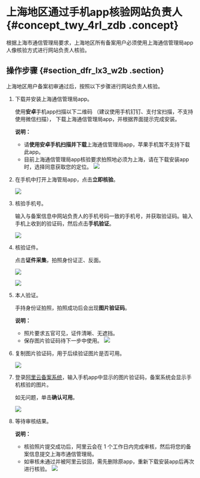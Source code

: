 # 上海地区通过手机app核验网站负责人 {#concept_twy_4rl_zdb .concept}

根据上海市通信管理局要求，上海地区所有备案用户必须使用上海通信管理局app人像核验方式进行网站负责人核验。

## 操作步骤 {#section_dfr_lx3_w2b .section}

上海地区用户备案初审通过后，按照以下步骤进行网站负责人核验。

1.  下载并安装上海通信管理局app。

    使用**安卓**手机app扫描以下二维码 （建议使用手机钉钉、支付宝扫描，不支持使用微信扫描）， 下载上海通信管理局app，并根据界面提示完成安装。

    **说明：** 

    -   请**使用安卓手机扫描并下载**上海通信管理局app，苹果手机暂不支持下载此app。
    -   目前上海通信管理局app核验要求拍照地必须为上海，请在下载安装app时，选择同意获取您的定位。
    ![](http://static-aliyun-doc.oss-cn-hangzhou.aliyuncs.com/assets/img/14205/155228335740401_zh-CN.png)

2.  在手机中打开上海管局app，点击**立即核验**。

    ![](http://static-aliyun-doc.oss-cn-hangzhou.aliyuncs.com/assets/img/14205/15522833575582_zh-CN.png)

3.  核验手机号。

    输入与备案信息中网站负责人的手机号码一致的手机号，并获取验证码。输入手机上收到的验证码，然后点击**手机验证**。

    ![](http://static-aliyun-doc.oss-cn-hangzhou.aliyuncs.com/assets/img/14205/15522833575583_zh-CN.PNG)

4.  核验证件。

    点击**证件采集**，拍照身份证正、反面。

    ![](http://static-aliyun-doc.oss-cn-hangzhou.aliyuncs.com/assets/img/14205/15522833585584_zh-CN.PNG)

    ![](http://static-aliyun-doc.oss-cn-hangzhou.aliyuncs.com/assets/img/14205/15522833585585_zh-CN.PNG)

5.  本人验证。

    手持身份证拍照，拍照成功后会出现**图片验证码**。

    **说明：** 

    -   照片要求五官可见，证件清晰、无遮挡。
    -   保存图片验证码待下一步中使用。
    ![](http://static-aliyun-doc.oss-cn-hangzhou.aliyuncs.com/assets/img/14205/15522833585586_zh-CN.PNG)

6.  复制图片验证码，用于后续验证图片是否可用。

    ![](http://static-aliyun-doc.oss-cn-hangzhou.aliyuncs.com/assets/img/14205/15522833585587_zh-CN.png)

7.  登录[阿里云备案系统](https://beian.aliyun.com/)，输入手机app中显示的图片验证码，备案系统会显示手机核验的图片。

    如无问题，单击**确认可用**。

    ![](http://static-aliyun-doc.oss-cn-hangzhou.aliyuncs.com/assets/img/14205/15522833585588_zh-CN.png)

8.  等待审核结果。

    **说明：** 

    -   核验照片提交成功后，阿里云会在 1 个工作日内完成审核，然后将您的备案信息提交上海市通信管理局。
    -   如审核未通过并被阿里云驳回，需先删除原app，重新下载安装app后再次进行核验。
    ![](http://static-aliyun-doc.oss-cn-hangzhou.aliyuncs.com/assets/img/14205/15522833589783_zh-CN.png)


